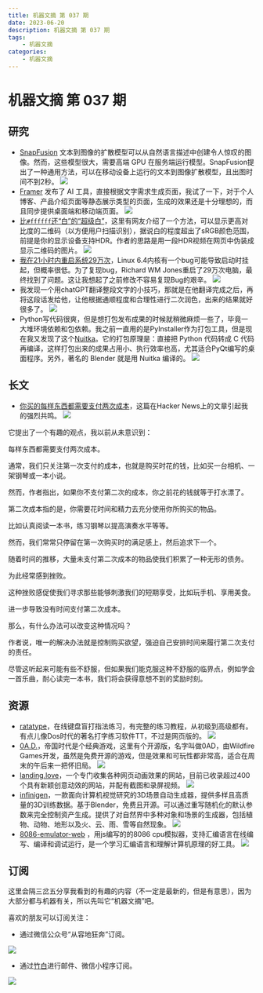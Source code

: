 ```yaml
---
title: 机器文摘 第 037 期
date: 2023-06-20
description: 机器文摘 第 037 期
tags:
    - 机器文摘
categories:
    - 机器文摘
---
```

# 机器文摘 第 037 期

## 研究
- [SnapFusion](https://snap-research.github.io/SnapFusion/) 文本到图像的扩散模型可以从自然语言描述中创建令人惊叹的图像。然而，这些模型很大，需要高端 GPU 在服务端运行模型。SnapFusion提出了一种通用方法，可以在移动设备上运行的文本到图像扩散模型，且出图时间不到2秒。
  ![](2023-06-20-15-55-06.png)
- [Framer](https://framer.com/ai) 发布了 AI 工具，直接根据文字需求生成页面，我试了一下，对于个人博客、产品介绍页面等静态展示类型的页面，生成的效果还是十分理想的，而且同步提供桌面端和移动端页面。
  ![](2023-06-20-15-55-33.png)
- [比`#ffffff`还“白”的“超级白”](https://notes.dt.in.th/HDRQRCode)，这里有网友介绍了一个方法，可以显示更高对比度的二维码（以方便用户扫描识别），据说白的程度超出了sRGB颜色范围，前提是你的显示设备支持HDR。作者的思路是用一段HDR视频在网页中伪装成显示二维码的图片。
  ![](2023-06-20-15-56-11.png)
- [我在21小时内重启系统29万次](https://rwmj.wordpress.com/2023/06/14/i-booted-linux-292612-times/)，Linux 6.4内核有一个bug可能导致启动时挂起，但概率很低。为了复现bug，Richard WM Jones重启了29万次电脑，最终找到了问题。这让我想起了之前修改不容易复现Bug的艰辛。
  ![](2023-06-20-15-56-28.png)
- 我发现一个用chatGPT翻译整段文字的小技巧，那就是在他翻译完成之后，再将这段话发给他，让他根据通顺程度和合理性进行二次润色，出来的结果就好很多了。
  ![](2023-06-20-15-58-53.png)
- Python写代码很爽，但是想打包发布成果的时候就稍微麻烦一些了，毕竟一大堆环境依赖和包依赖。我之前一直用的是PyInstaller作为打包工具，但是现在我又发现了这个[Nuitka](https://github.com/Nuitka/Nuitka)。它的打包原理是：直接把 Python 代码转成 C 代码再编译，这样打包出来的成果占用小、执行效率也高，尤其适合PyQt编写的桌面程序。另外，著名的 Blender 就是用 Nuitka 编译的。
  ![](2023-06-20-15-59-12.png)

## 长文
- [你买的每样东西都需要支付两次成本](https://www.raptitude.com/2022/01/everything-must-be-paid-for-twice/)，这篇在Hacker News上的文章引起我的强烈共鸣。
![](2023-06-20-15-59-33.png)

它提出了一个有趣的观点，我以前从未意识到：

每样东西都需要支付两次成本。

通常，我们只关注第一次支付的成本，也就是购买时花的钱，比如买一台相机、一架钢琴或一本小说。

然而，作者指出，如果你不支付第二次的成本，你之前花的钱就等于打水漂了。

第二次成本指的是，你需要花时间和精力去充分使用你所购买的物品。

比如认真阅读一本书，练习钢琴以提高演奏水平等等。

然而，我们常常只停留在第一次购买时的满足感上，然后追求下一个。

随着时间的推移，大量未支付第二次成本的物品使我们积累了一种无形的债务。

为此经常感到挫败。

这种挫败感促使我们寻求那些能够刺激我们的短期享受，比如玩手机、享用美食。

进一步导致没有时间支付第二次成本。

那么，有什么办法可以改变这种情况吗？

作者说，唯一的解决办法就是控制购买欲望，强迫自己安排时间来履行第二次支付的责任。

尽管这听起来可能有些不舒服，但如果我们能克服这种不舒服的临界点，例如学会一首乐曲，耐心读完一本书，我们将会获得意想不到的奖励时刻。

## 资源
- [ratatype](https://www.ratatype.com)，在线键盘盲打指法练习，有完整的练习教程，从初级到高级都有。有点儿像Dos时代的著名打字练习软件TT，不过是网页版的。
  ![](2023-06-20-16-00-11.png)
- [0A.D.](https://play0ad.com/download)，帝国时代是个经典游戏，这里有个开源版，名字叫做0AD，由Wildfire Games开发，虽然是免费开源的游戏，但是效果和可玩性都非常高，适合在周末的午后来一把怀旧局。
  ![](2023-06-20-16-00-26.png)
- [landing.love](https://landing.love)，一个专门收集各种网页动画效果的网站，目前已收录超过400个具有新颖创意动效的网站，并配有截图和录屏视频。
  ![](2023-06-20-16-00-47.png)
- [infinigen](https://github.com/princeton-vl/infinigen)，一款面向计算机视觉研究的3D场景自动生成器，提供多样且高质量的3D训练数据。基于Blender，免费且开源。可以通过重写随机化的默认参数来完全控制资产生成。提供了对自然界中多种对象和场景的生成器，包括植物、动物、地形以及火、云、雨、雪等自然现象。
  ![](2023-06-20-16-01-41.png)
- [8086-emulator-web](https://yjdoc2.github.io/8086-emulator-web/compile) ，用js编写的的8086 cpu模拟器，支持汇编语言在线编写、编译和调试运行，是一个学习汇编语言和理解计算机原理的好工具。
  ![](2023-06-20-16-01-04.png)

## 订阅
这里会隔三岔五分享我看到的有趣的内容（不一定是最新的，但是有意思），因为大部分都与机器有关，所以先叫它“机器文摘”吧。

喜欢的朋友可以订阅关注：

- 通过微信公众号“从容地狂奔”订阅。

![](../weixin.jpg)

- 通过[竹白](https://zhubai.love/)进行邮件、微信小程序订阅。

![](../zhubai.jpg)